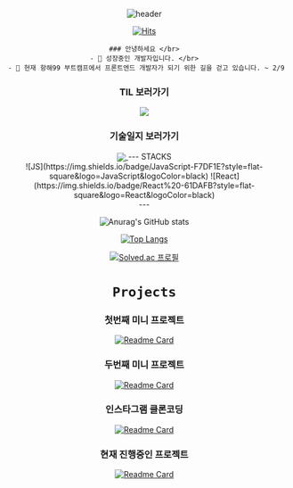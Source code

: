 <div align=center>

![header](https://capsule-render.vercel.app/api?type=waving&color=gradient&height=160&section=header&text=Ohyo&fontSize=70)
  
  
[![Hits](https://hits.seeyoufarm.com/api/count/incr/badge.svg?url=https%3A%2F%2Fgithub.com%2FO-h-y-o&count_bg=%2310C7B3&title_bg=%23555555&icon=&icon_color=%23CD9696&title=hits&edge_flat=false)](https://hits.seeyoufarm.com)  


    ### 안녕하세요 </br>
     - 🌱 성장중인 개발자입니다. </br> 
     - 💬 현재 항해99 부트캠프에서 프론트엔드 개발자가 되기 위한 길을 걷고 있습니다. ~ 2/9


### TIL 보러가기 </br>
<a href="https://github.com/O-h-y-o/TIL">
  <img align="center" src="https://github-readme-stats.vercel.app/api/pin?username=O-h-y-o&repo=TIL&show_owner=true&theme=gruvbox" />
</a>
    
### 기술일지 보러가기 </br>
<a href="https://github.com/O-h-y-o/TECH">
  <img align="center" src="https://github-readme-stats.vercel.app/api/pin?username=O-h-y-o&repo=TECH&show_owner=true&theme=gruvbox" />
</a>
---
STACKS</br>
![JS](https://img.shields.io/badge/JavaScript-F7DF1E?style=flat-square&logo=JavaScript&logoColor=black)
![React](https://img.shields.io/badge/React%20-61DAFB?style=flat-square&logo=React&logoColor=black)
<br>
---



![Anurag's GitHub stats](https://github-readme-stats.vercel.app/api?username=O-h-y-o&show_icons=true&theme=apprentice)

[![Top Langs](https://github-readme-stats.vercel.app/api/top-langs/?username=O-h-y-o&layout=compact&thema=apprentice)](https://github.com/anuraghazra/github-readme-stats)

[![Solved.ac
프로필](http://mazassumnida.wtf/api/v2/generate_badge?boj=khr112)](https://solved.ac/khr112)


# `Projects`

### 첫번째 미니 프로젝트
[![Readme Card](https://github-readme-stats.vercel.app/api/pin?username=liamjeon&repo=project-bookreview&show_owner=true&theme=vue-dark)](https://github.com/liamjeon/project-bookreview)
### 두번째 미니 프로젝트
[![Readme Card](https://github-readme-stats.vercel.app/api/pin?username=HangHae-Team-9&repo=Front-End&show_owner=true&theme=vue-dark)](https://github.com/HangHae-Team-9/Front-End)
### 인스타그램 클론코딩
[![Readme Card](https://github-readme-stats.vercel.app/api/pin?username=team7-clone-week&repo=Instagram&show_owner=true&theme=vue-dark)](https://github.com/team7-clone-week/Instagram)

### 현재 진행중인 프로젝트
[![Readme Card](https://github-readme-stats.vercel.app/api/pin?username=Team3-zip&repo=F-E&show_owner=true&theme=highcontrast)](https://github.com/Team3-zip/F-E)


</div>
